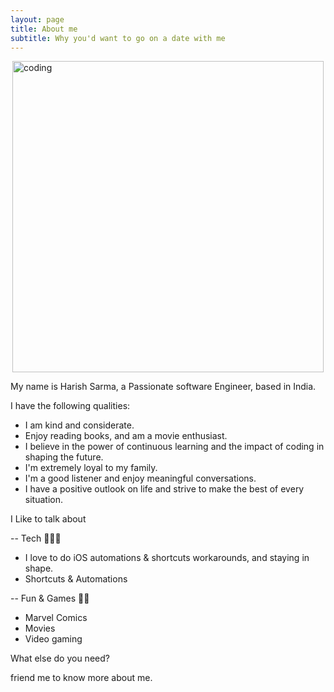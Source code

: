 ```yaml
---
layout: page
title: About me
subtitle: Why you'd want to go on a date with me
---
```


<img style="display: block; margin: 0 auto;" alt="coding" width="498" src="programmer.gif">

My name is Harish Sarma, a Passionate software Engineer, based in India.  

I have the following qualities:
- I am kind and considerate.
- Enjoy reading books, and am a movie enthusiast.
- I believe in the power of continuous learning and the impact of coding in shaping the future. 
- I'm extremely loyal to my family.
- I'm a good listener and enjoy meaningful conversations.
- I have a positive outlook on life and strive to make the best of every situation.

I Like to talk about

-- Tech 👨🏻‍💻
- I love to do iOS automations & shortcuts workarounds, and staying in shape.
- Shortcuts & Automations
  
-- Fun & Games 🕺🏻
- Marvel Comics
- Movies
- Video gaming

What else do you need?

friend me to know more about me.

<!-- ### My story -->

<!-- To be honest, I'm having some trouble remembering right now, so why don't you just watch [my movie](https://en.wikipedia.org/wiki/The_Princess_Bride_%28film%29) and it will answer **all** your questions. -->
